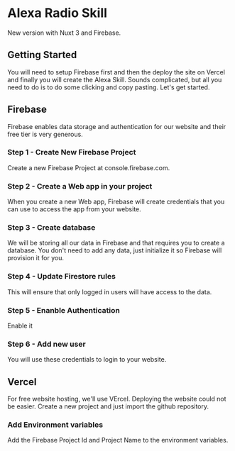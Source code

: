 # Alexa Radio Skill
New version with Nuxt 3 and Firebase.

## Getting Started
You will need to setup Firebase first and then the deploy the site on Vercel and finally you will create the Alexa Skill. Sounds complicated, but all you need to do is to do some clicking and copy pasting. Let's get started.


## Firebase
Firebase enables data storage and authentication for our website and their free tier is very generous. 

### Step 1 - Create New Firebase Project
Create a new Firebase Project at console.firebase.com.

### Step 2 - Create a Web app in your project
When you create a new Web app, Firebase will create credentials that you can use to access the app from your website.

### Step 3 - Create database
We will be storing all our data in Firebase and that requires you to create a database. You don't need to add any data, just initialize it so Firebase will provision it for you.

### Step 4 - Update Firestore rules
This will ensure that only logged in users will have access to the data.

### Step 5 - Enanble Authentication
Enable it

### Step 6 - Add new user
You will use these credentials to login to your website.

## Vercel
For free website hosting, we'll use VErcel. Deploying the website could not be easier. Create a new project and just import the github repository.

### Add Environment variables
Add the Firebase Project Id and Project Name to the environment variables.